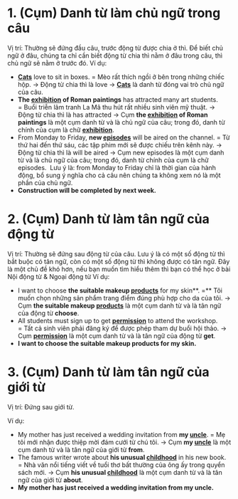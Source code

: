 # 1. (Cụm) Danh từ làm chủ ngữ trong câu

Vị trí: Thường sẽ đứng đầu câu, trước động từ được chia ở thì.
Để biết chủ ngữ ở đâu, chúng ta chỉ cần biết động từ chia thì nằm ở đâu trong câu, thì chủ ngữ sẽ nằm ở trước đó.
Ví dụ:

* **<u>Cats</u>** love to sit in boxes. = Mèo rất thích ngồi ở bên trong những chiếc hộp.
  → Động từ chia thì là love → **<u>Cats</u>** là danh từ đóng vai trò chủ ngữ của câu.
* **The <u>exhibition</u> of Roman paintings** has attracted many art students. = Buổi triễn lãm tranh La Mã thu hút rất nhiều sinh viên mỹ thuật.
  → Động từ chia thì là has attracted → Cụm **the <u>exhibition</u> of Roman paintings** là một cụm danh từ và là chủ ngữ của câu; trong đó, danh từ chính của cụm là chữ **<u>exhibition</u>**.
* From Monday to Friday, **new <u>episodes</u>** will be aired on the channel. = Từ thứ hai đến thứ sáu, các tập phim mới sẽ được chiếu trên kênh này.
  → Động từ chia thì là will be aired → Cụm new episodes là một cụm danh từ và là chủ ngữ của câu; trong đó, danh từ chính của cụm là chữ episodes. 
  Lưu ý là: from Monday to Friday chỉ là thời gian của hành động, bổ sung ý nghĩa cho cả câu nên chúng ta không xem nó là một phần của chủ ngữ.
* **Construction will be completed by next week.**

# 2. (Cụm) Danh từ làm tân ngữ của động từ

Vị trí: Thường sẽ đứng sau động từ của câu.
Lưu ý là có một số động từ thì bắt buộc có tân ngữ, còn có một số động từ thì không được có tân ngữ. Đây là một chủ đề khó hơn, nếu bạn muốn tìm hiểu thêm thì bạn có thể học ở bài Nội động từ & Ngoại động từ
Ví dụ:

* I want to choose **the suitable makeup <u>products</u>** for my skin\*\*. =\*\* Tôi muốn chọn những sản phẩm trang điểm đúng phù hợp cho da của tôi.
  → Cụm **the suitable makeup <u>products</u>** là một cụm danh từ và là tân ngữ của động từ **choose**.
* All students must sign up to get **<u>permission</u>** to attend the workshop. = Tất cả sinh viên phải đăng ký để được phép tham dự buổi hội thảo.
  → Cụm **<u>permission</u>** là một cụm danh từ và là tân ngữ của động từ **get**.
* **I want to choose the suitable makeup products for my skin.**

# 3. (Cụm) Danh từ làm tân ngữ của giới từ

Vị trí: Đứng sau giới từ.

Ví dụ:

* My mother has just received a wedding invitation from **my <u>uncle</u>**. = Mẹ tôi mới nhận được thiệp mời đám cưới từ chú tôi.
  → Cụm **my <u>uncle</u>** là một cụm danh từ và là tân ngữ của giới từ **from**.
* The famous writer wrote about **his unusual <u>childhood</u>** in his new book. = Nhà văn nổi tiếng viết về tuổi thơ bất thường của ông ấy trong quyển sách mới.
  → Cụm **his unusual <u>childhood</u>** là một cụm danh từ và là tân ngữ của giới từ **about**.
* **My mother has just received a wedding invitation from my uncle.**
